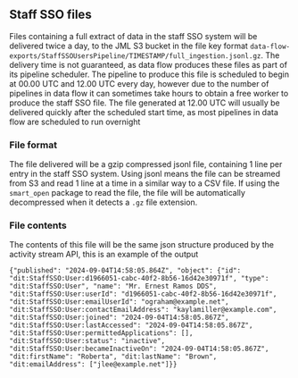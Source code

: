## Staff SSO files
Files containing a full extract of data in the staff SSO system will be delivered twice a day, to the JML S3 bucket in the file key format `data-flow-exports/StaffSSOUsersPipeline/TIMESTAMP/full_ingestion.jsonl.gz`. The delivery time is not guaranteed, as data flow produces these files as part of its pipeline scheduler. The pipeline to produce this file is scheduled to begin at 00.00 UTC and 12.00 UTC every day, however due to the number of pipelines in data flow it can sometimes take hours to obtain a free worker to produce the staff SSO file. The file generated at 12.00 UTC will usually be delivered quickly after the scheduled start time, as most pipelines in data flow are scheduled to run overnight

### File format
The file delivered will be a gzip compressed jsonl file, containing 1 line per entry in the staff SSO system. Using jsonl means the file can be streamed from S3 and read 1 line at a time in a similar way to a CSV file. If using the `smart_open` package to read the file, the file will be automatically decompressed when it detects a `.gz` file extension.

### File contents
The contents of this file will be the same json structure produced by the activity stream API, this is an example of the output
```
{"published": "2024-09-04T14:58:05.864Z", "object": {"id": "dit:StaffSSO:User:d1966051-cabc-40f2-8b56-16d42e30971f", "type": "dit:StaffSSO:User", "name": "Mr. Ernest Ramos DDS", "dit:StaffSSO:User:userId": "d1966051-cabc-40f2-8b56-16d42e30971f", "dit:StaffSSO:User:emailUserId": "ograham@example.net", "dit:StaffSSO:User:contactEmailAddress": "kaylamiller@example.com", "dit:StaffSSO:User:joined": "2024-09-04T14:58:05.867Z", "dit:StaffSSO:User:lastAccessed": "2024-09-04T14:58:05.867Z", "dit:StaffSSO:User:permittedApplications": [], "dit:StaffSSO:User:status": "inactive", "dit:StaffSSO:User:becameInactiveOn": "2024-09-04T14:58:05.867Z", "dit:firstName": "Roberta", "dit:lastName": "Brown", "dit:emailAddress": ["jlee@example.net"]}}
```
